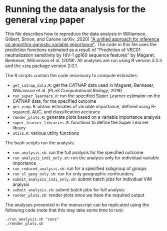 # Running the data analysis for the general `vimp` paper

This file describes how to reproduce the data analysis in Williamson, Gilbert, Simon, and Carone (*arXiv*, 2020) ["A unified approach for inference on algorithm-agnostic variable importance"](). The code in this file uses the prediction functions estimated as a result of "Prediction of VRC01 neutralization sensitivity by HIV-1 gp160 sequence features" by Magaret, Benkeser, Williamson et al. (2019). All analyses are run using R version 3.5.3 and the `vimp` package version 2.0.1.

The R scripts contain the code necessary to compute estimates:
* `get_catnap_data.R`: get the CATNAP data used in Magaret, Benkeser, Williamson et al. (*PLoS Computational Biology*, 2019)
* `run_super_learners.R`: run the specified Super Learner estimator on the CATNAP data, for the specified outcome
* `get_vimp.R`: obtain estimates of variable importance, defined using R-squared, AUC, and classification accuracy
* `render_plots.R`: generate plots based on a variable importance analysis
* `super_learner_libraries.R`: functions to define the Super Learner library
* `utils.R`: various utility functions

The bash scripts run the analysis:
* `run_analysis.sh`: run the full analysis for the specified outcome
* `run_analysis_indi_only.sh`: run the analysis only for individual variable importance
* `run_reduced_analysis.sh`: run for a specified subgroup of groups
* `run_sl_geog_only.sh`: run for only geographic confounders
* `submit_analysis_indi_only.sh`: submit batch jobs for individual VIM analysis
* `submit_analysis.sh`: submit batch jobs for full analysis
* `render_plots.sh`: render plots once we have the required output

The analyses presented in the manuscript can be replicated using the following code (note that this may take some time to run):
```{sh}
./run_analysis.sh "cens"
./render_plots.sh
```

